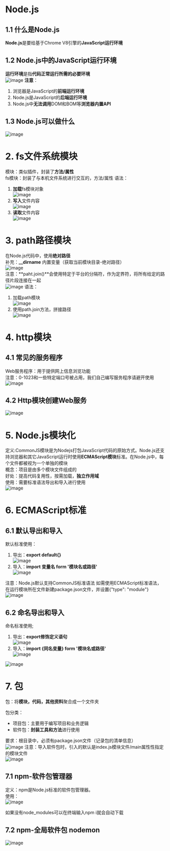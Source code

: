 # Node.js
## 1.1 什么是Node.js
**Node.js**是要给基于Chrome V8引擎的**JavaScript运行环境**  

## 1.2 Node.js中的JavaScript运行环境
**运行环境**是指**代码正常运行所需的必要环境**  
![image](https://github.com/Happy-jianghui/Frontend-Learning/assets/98568967/b7ad9ce2-1f88-47ee-9a8b-20ab0ed26ddd)
**注意**：  
 1. 浏览器是JavaScript的**前端运行环境**
 2. Node.js是JavaScript的**后端运行环境**
 3. Node.js中**无法调用**DOM和BOM等**浏览器内置API**

## 1.3 Node.js可以做什么
![image](https://github.com/Happy-jianghui/Frontend-Learning/assets/98568967/37aa3cbe-af61-46db-a00e-a889a5241579)



# 2. fs文件系统模块
模块：类似插件，封装了**方法/属性**  
fs模块：封装了与本机文件系统进行交互的，方法/属性
语法：
1. **加载**fs模块对象  
![image](https://github.com/Happy-jianghui/Frontend-Learning/assets/98568967/1803fd3a-664c-4291-844e-c9e90c378fb8)
2. **写入**文件内容  
![image](https://github.com/Happy-jianghui/Frontend-Learning/assets/98568967/39da0696-0c67-44b4-b4db-6f1c8297c5d1)
3. **读取**文件内容  
![image](https://github.com/Happy-jianghui/Frontend-Learning/assets/98568967/22d908c2-abb1-485a-b248-11319229117d)



# 3. path路径模块
在Node.js代码中，使用**绝对路径**  
补充：**__dirname** 内置变量（获取当前模块目录-绝对路径）  
![image](https://github.com/Happy-jianghui/Frontend-Learning/assets/98568967/a577b977-c00b-4ae7-8cf6-161675ce0273)  
注意：**paht.join()**会使用特定于平台的分隔符，作为定界符，将所有给定的路径片段连接在一起  
![image](https://github.com/Happy-jianghui/Frontend-Learning/assets/98568967/dea4e89a-9a18-405b-b12b-7644707570f1)
语法：  
1. 加载path模块  
![image](https://github.com/Happy-jianghui/Frontend-Learning/assets/98568967/38e0a2e5-8de6-4c75-83d2-3117f28c533a)
2. 使用path.join方法，拼接路径  
![image](https://github.com/Happy-jianghui/Frontend-Learning/assets/98568967/438d1fac-55f8-4d94-8475-83a1ab43308f)








# 4. http模块
## 4.1 常见的服务程序
Web服务程序：用于提供网上信息浏览功能  
注意：0-1023和一些特定端口号被占用，我们自己编写服务程序请避开使用  
![image](https://github.com/Happy-jianghui/Frontend-Learning/assets/98568967/0832cdb1-8848-4dd6-880e-debe2cf1bd38)


## 4.2 Http模块创建Web服务  
![image](https://github.com/Happy-jianghui/Frontend-Learning/assets/98568967/b3e59403-ab04-461f-9566-c1e9f9cf28f3)


# 5. Node.js模块化  
定义:CommonJS模块是为Nodejs打包JavaScript代码的原始方式。Node.js还支持浏览器和其它JavaScript运行时使用**ECMAScript模块**标准。在Node.js中，每个文件都被视为一个单独的模块  
概念：项目是由多个模块文件组成的  
好处：提高代码复用性，按需加载，**独立作用域**  
使用：需要标准语法导出和导入进行使用  
![image](https://github.com/Happy-jianghui/Frontend-Learning/assets/98568967/ad4f5f23-a21c-4202-884e-09f9fefc55b2)



# 6. ECMAScript标准
## 6.1 默认导出和导入
默认标准使用：  
1. 导出：**export default{}**  
![image](https://github.com/Happy-jianghui/Frontend-Learning/assets/98568967/cac14480-6533-4775-842d-58053b9ce26e)
2. 导入：**import 变量名 form '模块名或路径'**  
![image](https://github.com/Happy-jianghui/Frontend-Learning/assets/98568967/ff984128-231e-490a-b123-32255393f24d)

注意：Node.js默认支持CommonJS标准语法
如需使用ECMAScript标准语法，在运行模块所在文件新建package.json文件，并设置{"type": "module"}  
![image](https://github.com/Happy-jianghui/Frontend-Learning/assets/98568967/284f0576-1f85-45a6-843f-c8a2e7a82750)


## 6.2 命名导出和导入
命名标准使用;  
1. 导出：**export修饰定义语句**  
![image](https://github.com/Happy-jianghui/Frontend-Learning/assets/98568967/b038f2cb-2742-4f6e-a4c1-a1b88a75bce8)
2. 导入：**import {同名变量} form '模块名或路径'**  
![image](https://github.com/Happy-jianghui/Frontend-Learning/assets/98568967/f3ce36f2-29d7-49f4-99b3-ee9d0143bd35)

![image](https://github.com/Happy-jianghui/Frontend-Learning/assets/98568967/9fe4fe79-7301-4552-82b2-c076dfb475c8)


# 7. 包
包：将**模块，代码，其他资料**聚合成一个文件夹  

包分类：  
 - 项目包：主要用于编写项目和业务逻辑   
 - 软件包：**封装工具和方法**进行使用

要求：根目录中，必须有package.json文件（记录包的清单信息）  
![image](https://github.com/Happy-jianghui/Frontend-Learning/assets/98568967/4f90bb5b-c0fc-43ad-a158-2a0a09643355)
注意：导入软件包时，引入的默认是index.js模块文件/main属性性指定的模块文件  
![image](https://github.com/Happy-jianghui/Frontend-Learning/assets/98568967/0106f674-80af-47fe-bab8-8ed73eea86e4)


## 7.1 npm-软件包管理器
定义：npm是Node.js标准的软件包管理器。  
使用：  
![image](https://github.com/Happy-jianghui/Frontend-Learning/assets/98568967/f3ad264d-6de5-474d-afe5-1f155f64e9f0)

如果没有node_modules可以在终端输入npm i就会自动下载  

## 7.2 npm-全局软件包 nodemon
![image](https://github.com/Happy-jianghui/Frontend-Learning/assets/98568967/b914709f-342b-4873-9ea4-b79cadfa6c22)


















